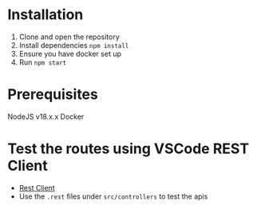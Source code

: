 # Installation

1. Clone and open the repository
2. Install dependencies `npm install`
3. Ensure you have docker set up
4. Run `npm start`

# Prerequisites

NodeJS v18.x.x
Docker

# Test the routes using VSCode REST Client

- [Rest Client](https://marketplace.visualstudio.com/items?itemName=humao.rest-client)
- Use the `.rest` files under `src/controllers` to test the apis
